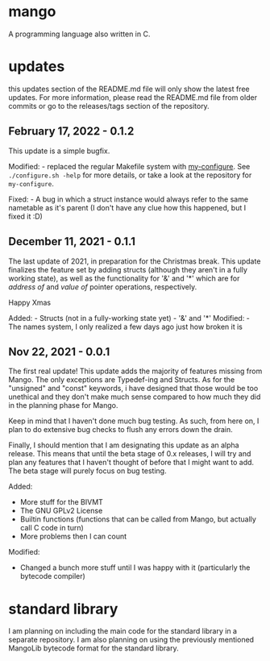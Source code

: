 # mango
A programming language also written in C.

# updates
this updates section of the README.md file will only show the latest free updates. For more information, please read the README.md file from older commits or go to the releases/tags section of the repository.

## February 17, 2022 - 0.1.2
This update is a simple bugfix.

Modified:
	- replaced the regular Makefile system with [my-configure](https://github.com/Pixelthegreat/my-configure). See `./configure.sh -help` for more details, or take a look at the repository for `my-configure`.

Fixed:
	- A bug in which a struct instance would always refer to the same nametable as it's parent (I don't have any clue how this happened, but I fixed it :D)

## December 11, 2021 - 0.1.1
The last update of 2021, in preparation for the Christmas break. This update finalizes the feature set by adding structs (although they aren't in a fully working state), as well as the functionality for '&' and '\*' which are for *address of* and *value of* pointer operations, respectively.

Happy Xmas

Added:
	- Structs (not in a fully-working state yet)
	- '&' and '\*'
Modified:
	- The names system, I only realized a few days ago just how broken it is


## Nov 22, 2021 - 0.0.1
The first real update! This update adds the majority of features missing from Mango. The only exceptions are Typedef-ing and Structs. As for the "unsigned" and "const" keywords, i have designed that those would be too unethical and they don't make much sense compared to how much they did in the planning phase for Mango.

Keep in mind that I haven't done much bug testing. As such, from here on, I plan to do extensive bug checks to flush any errors down the drain.

Finally, I should mention that I am designating this update as an alpha release. This means that until the beta stage of 0.x releases, I will try and plan any features that I haven't thought of before that I might want to add. The beta stage will purely focus on bug testing.

Added:
- More stuff for the BIVMT
- The GNU GPLv2 License
- Builtin functions (functions that can be called from Mango, but actually call C code in turn)
- More problems then I can count

Modified:
- Changed a bunch more stuff until I was happy with it (particularly the bytecode compiler)

# standard library

I am planning on including the main code for the standard library in a separate repository. I am also planning on using the previously mentioned MangoLib bytecode format for the standard library.
